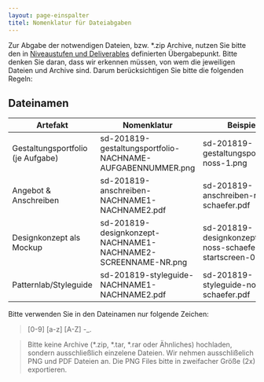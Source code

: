 ```yaml
---
layout: page-einspalter
titel: Nomenklatur für Dateiabgaben
---
```


Zur Abgabe der notwendigen Dateien, bzw. \*.zip Archive, nutzen Sie bitte den in [Niveaustufen und Deliverables](/mi-bachelor-screendesign/niveaustufen) definierten Übergabepunkt. Bitte denken Sie daran, dass wir erkennen müssen, von wem die jeweiligen Dateien und Archive sind. Darum berücksichtigen Sie bitte die folgenden Regeln:

## Dateinamen

<div id="nomenklatur">

|  Artefakt |  Nomenklatur |  Beispiel  |
|---|---|---|
| Gestaltungsportfolio (je Aufgabe) | sd-201819-gestaltungsportfolio-NACHNAME-AUFGABENNUMMER.png  | sd-201819-gestaltungsportfolio-noss-1.png  |
| Angebot & Anschreiben |  sd-201819-anschreiben-NACHNAME1-NACHNAME2.pdf |  sd-201819-anschreiben-noss-schaefer.pdf |
| Designkonzept als Mockup  |  sd-201819-designkonzept-NACHNAME1-NACHNAME2-SCREENNAME-NR.png |  sd-201819-designkonzept-noss-schaefer-startscreen-01.png |
| Patternlab/Styleguide  | sd-201819-styleguide-NACHNAME1-NACHNAME2.pdf  |  sd-201819-styleguide-noss-schaefer.pdf |

</div>

<!--

Die Benamung von Dateien und Archiven muss folgendem Muster folgen:

> sd-201819-ARTEFAKTNAME-NACHNAME1-NACHNAME2.DATEIENDUNG

Am Beispiel eines Einzelartefakts würde das so aussehen:

> sd-201819-angebot-und-anschreiben-noss.pdf

Der Dateiname eines Teamartefakts würde beispielhaft wie folgt aussehen:

> sd-201819-styleguide-noss-schaefer.pdf

-->

Bitte verwenden Sie in den Dateinamen nur folgende Zeichen:

> [0-9] [a-z] [A-Z] -_\.

> Bitte keine Archive (*.zip, *.tar, *.rar oder Ähnliches) hochladen, sondern ausschließlich einzelene Dateien. Wir nehmen ausschlißelich PNG und PDF Dateien an. Die PNG Files bitte in zweifacher Größe (2x) exportieren.